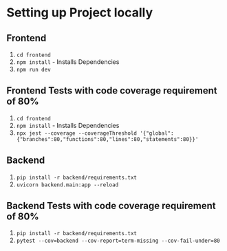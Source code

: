 # Setting up Project locally

## Frontend 

1. ``cd frontend``
2. ``npm install`` - Installs Dependencies 
3. ``npm run dev``

## Frontend Tests with code coverage requirement of 80%

1. ``cd frontend``
2. ``npm install`` - Installs Dependencies 
3. ``npx jest --coverage --coverageThreshold '{"global":{"branches":80,"functions":80,"lines":80,"statements":80}}'``

## Backend 
1. ``pip install -r backend/requirements.txt``
2. ``uvicorn backend.main:app --reload``

## Backend Tests with code coverage requirement of 80%
1. ``pip install -r backend/requirements.txt``
2. ``pytest --cov=backend --cov-report=term-missing --cov-fail-under=80``